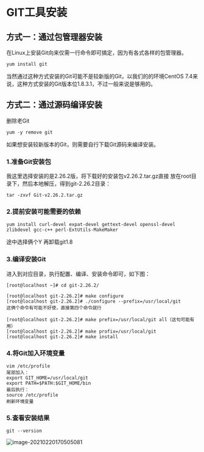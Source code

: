 # GIT工具安装

## 方式一：通过包管理器安装

在Linux上安装Git向来仅需一行命令即可搞定，因为有各式各样的包管理器。

```
yum install git
```

当然通过这种方式安装的Git可能不是较新版的Git，以我们的的环境CentOS 7.4来说，这种方式安装的Git版本位1.8.3.1，不过一般来说是够用的。

## 方式二：通过源码编译安装

删除老Git

```
yum -y remove git
```

如果想安装较新版本的Git，则需要自行下载Git源码来编译安装。

### 1.准备Git安装包

我这里选择安装的是2.26.2版，将下载好的安装包v2.26.2.tar.gz直接 放在root目录下，然后本地解压，得到git-2.26.2目录：

```
tar -zxvf Git-v2.26.2.tar.gz
```

### 2.提前安装可能需要的依赖

```
yum install curl-devel expat-devel gettext-devel openssl-devel zlibdevel gcc-c++ perl-ExtUtils-MakeMaker
```

途中选择俩个Y  再卸载git1.8

### 3.编译安装Git

进入到对应目录，执行配置、编译、安装命令即可，如下图：

```
[root@localhost ~]# cd git-2.26.2/

[root@localhost git-2.26.2]# make configure
[root@localhost git-2.26.2]# ./configure --prefix=/usr/local/git 
这俩个命令有可能不好使，直接第四个命令就行

[root@localhost git-2.26.2]# make prefix=/usr/local/git all（这句可能有用）
[root@localhost git-2.26.2]# make profix=/usr/local/git
[root@localhost git-2.26.2]# make install
```

### 4.将Git加入环境变量

```
vim /etc/profile
尾部加入：
export GIT_HOME=/usr/local/git 
export PATH=$PATH:$GIT_HOME/bin
最后执行：
source /etc/profile
刷新环境变量
```

### 5.查看安装结果

```
git --version
```

![image-20210220170505081](C:\Users\14579\AppData\Roaming\Typora\typora-user-images\image-20210220170505081.png)